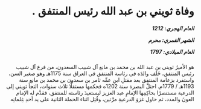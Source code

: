 <h1 dir="rtl">وفاة ثويني بن عبد الله رئيس المنتفق  .</h1>

<h5 dir="rtl">العام الهجري:  1212

الشهر القمري: محرم

العام الميلادي: 1797</h5>

<p dir="rtl">هو الأميرُ ثويني بن عبد الله بن محمد بن مانع آل شبيب السعدون، من فرع آل شبيب رئيس المنتفق، خَلَف والدَه في رئاسة المنتفق في العراق سنة 1175هـ وهو صغير السن، واستفرد بزعامة المنتفق بعد مقتلِ ابنِ عمِّه ثامر بن سعدون بن محمد بن مانع سنة 1193هـ / 1779م. احتلَّ البصرة سنة 1202ه فحكمها مستقلًّا ثلاث سنوات، التجأ ثويني إلى الدرعية مستنصرًا بحاكِمِها الإمامِ عبد العزيز ليستعيدَ رئاسته للمنتفق، فقدَّم له الإمام العونَ والمدد، ثم حاول غزوَ الدرعيةِ مرَّتين، وقُتِل اثناء الحملة الثانية على يد أحدِ غِلمانِه</p></br>
